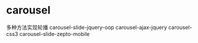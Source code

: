 # carousel
多种方法实现轮播
carousel-slide-jquery-oop
carousel-ajax-jquery
carousel-css3
carousel-slide-zepto-mobile
